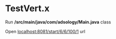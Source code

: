# TestVert.x

Run **/src/main/java/com/adsology/Main.java** class 

Open [localhost:8081/start/6/6/100/1](http://localhost:8081/start/6/6/100/1) url
